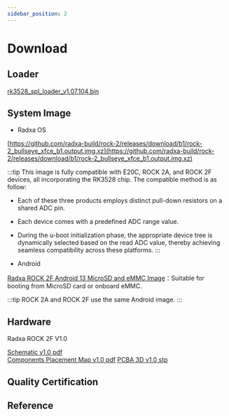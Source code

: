 ```yaml
---
sidebar_position: 2
---
```


# Download

## Loader

[rk3528_spl_loader_v1.07.104.bin](https://dl.radxa.com/rock2/images/loader/rk3528_spl_loader_v1.07.104.bin)

## System Image

- Radxa OS

[https://github.com/radxa-build/rock-2/releases/download/b1/rock-2_bullseye_xfce_b1.output.img.xz](https://github.com/radxa-build/rock-2/releases/download/b1/rock-2_bullseye_xfce_b1.output.img.xz)

:::tip
This image is fully compatible with E20C, ROCK 2A, and ROCK 2F devices, all incorporating the RK3528 chip. The compatible method is as follow:

- Each of these three products employs distinct pull-down resistors on a shared ADC pin.
- Each device comes with a predefined ADC range value.
- During the u-boot initialization phase, the appropriate device tree is dynamically selected based on the read ADC value, thereby achieving seamless compatibility across these platforms.
  :::

- Android

[Radxa ROCK 2F Android 13 MicroSD and eMMC Image](https://github.com/radxa/manifests/releases/download/radxa-rock2a-20241230/ROCK2A_Android13_box_20241230_gpt.zip)：Suitable for booting from MicroSD card or onboard eMMC.

:::tip
ROCK 2A and ROCK 2F use the same Android image.
:::

## Hardware

Radxa ROCK 2F V1.0

[Schematic v1.0 pdf](https://dl.radxa.com/rock2/2f/radxa_rock2f_v1.01_schematic.pdf)  
[Components Placement Map v1.0 pdf](https://dl.radxa.com/rock2/2f/radxa_rock2f_v1.01_components_placement_map.pdf)
[PCBA 3D v1.0 stp](https://dl.radxa.com/rock2/2f/2F_pcba_20240401.zip)

## Quality Certification

## Reference
